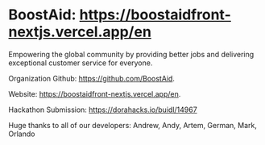# BoostAid: https://boostaidfront-nextjs.vercel.app/en
Empowering the global community by providing better jobs and delivering exceptional customer service for everyone. 

Organization Github: https://github.com/BoostAid. 

Website: https://boostaidfront-nextjs.vercel.app/en. 

Hackathon Submission: https://dorahacks.io/buidl/14967

Huge thanks to all of our developers: Andrew, Andy, Artem, German, Mark, Orlando
